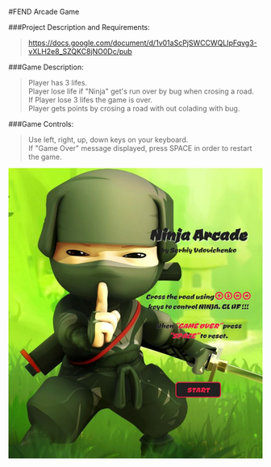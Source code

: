 #FEND Arcade Game

###Project Description and Requirements:

>https://docs.google.com/document/d/1v01aScPjSWCCWQLIpFqvg3-vXLH2e8_SZQKC8jNO0Dc/pub

###Game Description:

>Player has 3 lifes. <br />
>Player lose life if "Ninja" get's run over by bug when crosing a road.<br />
>If Player lose 3 lifes the game is over.<br />
>Player gets points by crosing a road with out colading with bug.<br /> 

###Game Controls:

>Use left, right, up, down keys on your keyboard.<br />
>If "Game Over" message displayed, press SPACE in order to restart the game.<br />

![Ninja Arcade](https://github.com/svdovichenko/FEND/blob/arcade-game/images/ninja-arcade.JPG?raw=true)

